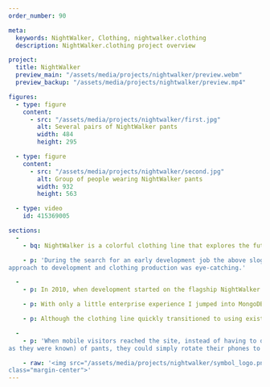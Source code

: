 ```yaml
---
order_number: 90

meta:
  keywords: NightWalker, Clothing, nightwalker.clothing
  description: NightWalker.clothing project overview

project:
  title: NightWalker
  preview_main: "/assets/media/projects/nightwalker/preview.webm"
  preview_backup: "/assets/media/projects/nightwalker/preview.mp4"

figures:
  - type: figure
    content:
      - src: "/assets/media/projects/nightwalker/first.jpg"
        alt: Several pairs of NightWalker pants
        width: 484
        height: 295

  - type: figure
    content:
      - src: "/assets/media/projects/nightwalker/second.jpg"
        alt: Group of people wearing NightWalker pants
        width: 932
        height: 563

  - type: video
    id: 415369005

sections:
  -
    - bq: NightWalker is a colorful clothing line that explores the future while paying homage to the past

    - p: 'During the search for an early development job the above slogan, along with the promise of a cutting edge
approach to development and clothing production was eye-catching.'

  -
    - p: In 2010, when development started on the flagship NightWalker web app, nothing was hotter than the MEAN stack.

    - p: With only a little enterprise experience I jumped into MongoDB, Express, Angular and Node.js and got serious exposure to Amazon Web Services.

    - p: Although the clothing line quickly transitioned to using existing online marketplace solutions, the experience gained in creating a truly interactive web app was invaluable.

  -
    - p: 'When mobile visitors reached the site, instead of having to drag or scroll to see all the colors (or "flavors" 
as they were known) of pants, they could simply rotate their phones to see each option.'

    - raw: '<img src="/assets/media/projects/nightwalker/symbol_logo.png" alt="NightWalker logo" height="76" width="200" 
class="margin-center">'
---
```

